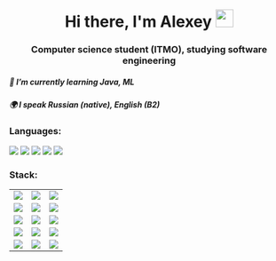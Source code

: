 <h1 align="center">Hi there, I'm Alexey</a> 
<img src="https://github.com/blackcater/blackcater/raw/main/images/Hi.gif" height="32"/></h1>
<h3 align="center">Computer science student (ITMO), studying software engineering</h3>
<h5 align="left">🌱 I’m currently learning Java, ML</h5>
<h5 align="left">🌍 I speak Russian (native), English (B2)</h5>
<h3 align="left">Languages:</h3>
<img src="https://img.shields.io/badge/python-3670A0?style=for-the-badge&logo=python&logoColor=ffdd54)"> <img src="https://img.shields.io/badge/latex-%23008080.svg?style=for-the-badge&logo=latex&logoColor=white">
<img src="https://img.shields.io/badge/java-%23ED8B00.svg?style=for-the-badge&logo=openjdk&logoColor=white">
<img src="https://img.shields.io/badge/c-%2300599C.svg?style=for-the-badge&logo=c&logoColor=white">
<img src="https://img.shields.io/badge/c++-%2300599C.svg?style=for-the-badge&logo=c%2B%2B&logoColor=white">
<h3 align="left">Stack:</h3>
<table>
  <tr>
    <td><img src="https://img.shields.io/badge/Anaconda-%2344A833.svg?style=for-the-badge&logo=anaconda&logoColor=white"></td>
    <td><img src="https://img.shields.io/badge/IntelliJIDEA-000000.svg?style=for-the-badge&logo=intellij-idea&logoColor=white"></td>
    <td><img src="https://img.shields.io/badge/jupyter-%23FA0F00.svg?style=for-the-badge&logo=jupyter&logoColor=white"></td>
  </tr>
  <tr>
    <td><img src="https://img.shields.io/badge/pycharm-143?style=for-the-badge&logo=pycharm&logoColor=black&color=black&labelColor=green"></td>
    <td><img src="https://img.shields.io/badge/Visual%20Studio-5C2D91.svg?style=for-the-badge&logo=visual-studio&logoColor=white"></td>
    <td><img src="https://img.shields.io/badge/Matplotlib-%23ffffff.svg?style=for-the-badge&logo=Matplotlib&logoColor=black"></td>
  </tr>
  <tr>
    <td><img src="https://img.shields.io/badge/numpy-%23013243.svg?style=for-the-badge&logo=numpy&logoColor=white"></td>
    <td><img src="https://img.shields.io/badge/pandas-%23150458.svg?style=for-the-badge&logo=pandas&logoColor=white"></td>
    <td><img src="https://img.shields.io/badge/scikit--learn-%23F7931E.svg?style=for-the-badge&logo=scikit-learn&logoColor=white"></td>
  </tr>
  <tr>
    <td><img src="https://img.shields.io/badge/Linux-FCC624?style=for-the-badge&logo=linux&logoColor=black"></td>
    <td><img src="https://img.shields.io/badge/-Arduino-00979D?style=for-the-badge&logo=Arduino&logoColor=white"></td>
    <td><img src="https://img.shields.io/badge/git-%23F05033.svg?style=for-the-badge&logo=git&logoColor=white"></td>
  </tr>
  <tr>
    <td><img src="https://img.shields.io/badge/github-%23121011.svg?style=for-the-badge&logo=github&logoColor=white"></td>
    <td><img src="https://img.shields.io/badge/Apache%20Maven-C71A36?style=for-the-badge&logo=Apache%20Maven&logoColor=white"></td>
    <td><img src="https://img.shields.io/badge/Windows-0078D6?style=for-the-badge&logo=windows&logoColor=white"></td>
  </tr>
</table>
